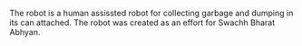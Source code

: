 The robot is a human assissted robot for collecting garbage and dumping in its can attached. The robot was created as an effort for Swachh Bharat Abhyan.